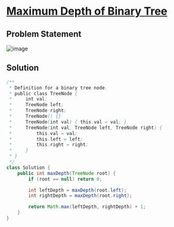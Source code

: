 # [Maximum Depth of Binary Tree](https://leetcode.com/problems/maximum-depth-of-binary-tree/description/?envType=study-plan-v2&envId=top-interview-150)
## Problem Statement
![image](https://github.com/SiddhantKumarMaurya/LeetCode_Questions/assets/107787014/f75fbd50-f859-441d-b560-ef39584137c7)
## Solution
```java
/**
 * Definition for a binary tree node.
 * public class TreeNode {
 *     int val;
 *     TreeNode left;
 *     TreeNode right;
 *     TreeNode() {}
 *     TreeNode(int val) { this.val = val; }
 *     TreeNode(int val, TreeNode left, TreeNode right) {
 *         this.val = val;
 *         this.left = left;
 *         this.right = right;
 *     }
 * }
 */
class Solution {
    public int maxDepth(TreeNode root) {
        if (root == null) return 0;

        int leftDepth = maxDepth(root.left);
        int rightDepth = maxDepth(root.right);

        return Math.max(leftDepth, rightDepth) + 1;
    }
}
```

